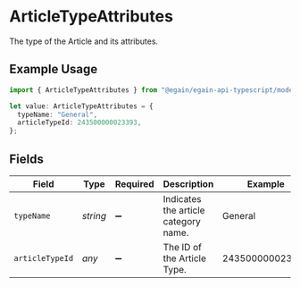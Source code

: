 # ArticleTypeAttributes

The type of the Article and its attributes.

## Example Usage

```typescript
import { ArticleTypeAttributes } from "@egain/egain-api-typescript/models";

let value: ArticleTypeAttributes = {
  typeName: "General",
  articleTypeId: 243500000023393,
};
```

## Fields

| Field                                | Type                                 | Required                             | Description                          | Example                              |
| ------------------------------------ | ------------------------------------ | ------------------------------------ | ------------------------------------ | ------------------------------------ |
| `typeName`                           | *string*                             | :heavy_minus_sign:                   | Indicates the article category name. | General                              |
| `articleTypeId`                      | *any*                                | :heavy_minus_sign:                   | The ID of the Article Type.          | 243500000023393                      |